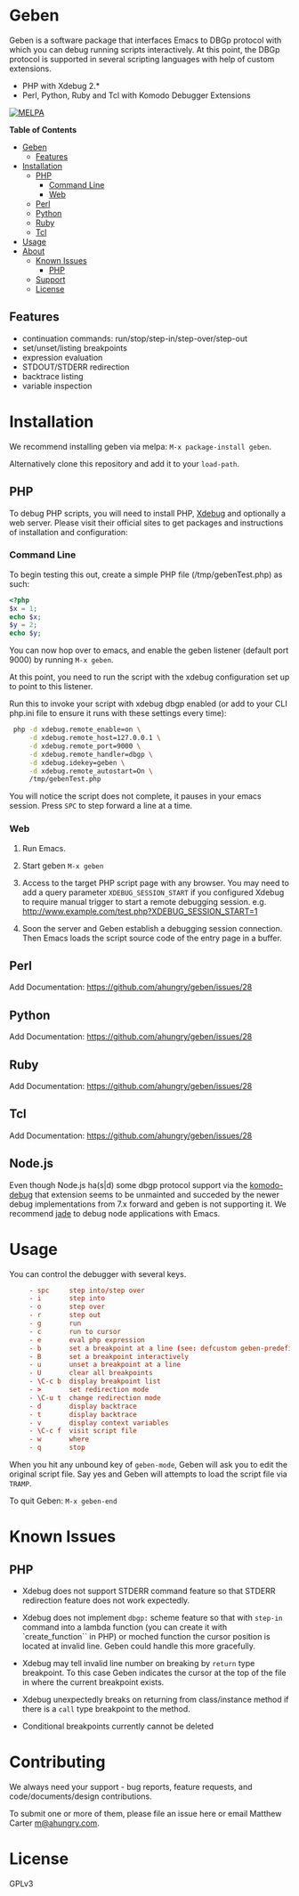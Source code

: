 # Geben
Geben is a software package that interfaces Emacs to DBGp protocol
with which you can debug running scripts interactively. At this point,
the DBGp protocol is supported in several scripting languages with
help of custom extensions.

 * PHP with Xdebug 2.*
 * Perl, Python, Ruby and Tcl with Komodo Debugger Extensions

[![MELPA](https://melpa.org/packages/geben-badge.svg)](https://melpa.org/#/geben)

<!-- markdown-toc start - Do not edit this section. Run M-x markdown-toc-generate-toc again -->
**Table of Contents**

- [Geben](#geben)
    - [Features](#features)
- [Installation](#installation)
    - [PHP](#php)
        - [Command Line](#command-line)
        - [Web](#web)
    - [Perl](#perl)
    - [Python](#python)
    - [Ruby](#ruby)
    - [Tcl](#tcl)
- [Usage](#usage)
- [About](#about)
    - [Known Issues](#known-issues)
        - [PHP](#php)
    - [Support](#support)
    - [License](#license)

<!-- markdown-toc end -->

## Features
 * continuation commands: run/stop/step-in/step-over/step-out
 * set/unset/listing breakpoints
 * expression evaluation
 * STDOUT/STDERR redirection
 * backtrace listing
 * variable inspection

# Installation
We recommend installing geben via melpa: `M-x package-install geben`.

Alternatively clone this repository and add it to your `load-path`.

## PHP
To debug PHP scripts, you will need to install PHP, [Xdebug](http://xdebug.org) and optionally a web server.  Please visit their official sites to get packages and instructions of installation and configuration:

### Command Line
To begin testing this out, create a simple PHP file (/tmp/gebenTest.php) as such:

```php
<?php
$x = 1;
echo $x;
$y = 2;
echo $y;
```

You can now hop over to emacs, and enable the geben listener (default port 9000) by running `M-x geben`.

At this point, you need to run the script with the xdebug configuration set up to point to this listener.

Run this to invoke your script with xdebug dbgp enabled (or add to your CLI php.ini file to ensure it runs with these settings every time):

```sh
 php -d xdebug.remote_enable=on \
     -d xdebug.remote_host=127.0.0.1 \
     -d xdebug.remote_port=9000 \
     -d xdebug.remote_handler=dbgp \
     -d xdebug.idekey=geben \
     -d xdebug.remote_autostart=On \
     /tmp/gebenTest.php
```

You will notice the script does not complete, it pauses in your emacs session.  Press `SPC` to step forward a line at a time.

### Web

1. Run Emacs.

2. Start geben `M-x geben`

3. Access to the target PHP script page with any browser.
   You may need to add a query parameter `XDEBUG_SESSION_START` if you configured Xdebug to require manual trigger to start a remote debugging session.
   e.g. http://www.example.com/test.php?XDEBUG_SESSION_START=1

4. Soon the server and Geben establish a debugging session
   connection. Then Emacs loads the script source code of the entry
   page in a buffer.

## Perl
Add Documentation: https://github.com/ahungry/geben/issues/28

## Python
Add Documentation: https://github.com/ahungry/geben/issues/28

## Ruby
Add Documentation: https://github.com/ahungry/geben/issues/28

## Tcl
Add Documentation: https://github.com/ahungry/geben/issues/28

## Node.js
Even though Node.js ha(s|d) some dbgp protocol support via the [komodo-debug](https://www.npmjs.com/package/komodo-debug) that extension seems to be unmainted and succeded by the newer debug implementations from 7.x forward and geben is not supporting it.
We recommend [jade](https://github.com/NicolasPetton/jade) to debug node applications with Emacs.


# Usage
You can control the debugger with several keys.

```conf
     - spc     step into/step over
     - i       step into
     - o       step over
     - r       step out
     - g       run
     - c       run to cursor
     - e       eval php expression
     - b       set a breakpoint at a line (see: defcustom geben-predefined-breakpoints)
     - B       set a breakpoint interactively
     - u       unset a breakpoint at a line
     - U       clear all breakpoints
     - \C-c b  display breakpoint list
     - >       set redirection mode
     - \C-u t  change redirection mode
     - d       display backtrace
     - t       display backtrace
     - v       display context variables
     - \C-c f  visit script file
     - w       where
     - q       stop
```

   When you hit any unbound key of `geben-mode`, Geben will ask you to
   edit the original script file. Say yes and Geben will attempts to
   load the script file via `TRAMP`.

   To quit Geben: `M-x geben-end`

# Known Issues

## PHP

- Xdebug does not support STDERR command feature so that STDERR
    redirection feature does not work expectedly.

- Xdebug does not implement `dbgp:` scheme feature so that with
    `step-in` command into a lambda function (you can create it with
    `create_function`` in PHP) or moched function the cursor position is located at
    invalid line. Geben could handle this more gracefully.

- Xdebug may tell invalid line number on breaking by `return` type
    breakpoint. To this case Geben indicates the cursor at the top of
    the file in where the current breakpoint exists.

- Xdebug unexpectedly breaks on returning from class/instance method
    if there is a `call` type breakpoint to the method.

- Conditional breakpoints currently cannot be deleted

# Contributing
We always need your support - bug reports, feature requests,
and code/documents/design contributions.

To submit one or more of them, please file an issue here or email
Matthew Carter <m@ahungry.com>.

# License
GPLv3
